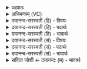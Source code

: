 <details><summary>पदपाठः</summary>

स॒हस्रा॑णि। स॒ह॒स्र॒श इति॑ सहस्र॒ऽशः। बा॒ह्वोः। तव॑। हे॒तयः॑। तासा॑म्। ईशा॑नः। भ॒ग॒व॒ इति॑ भगवः। प॒रा॒चीना॑। मुखा॑। कृ॒धि॒। ५३।
</details>

<details><summary>अधिमन्त्रम् (VC)</summary>

- रुद्रा देवताः
- परमेष्ठी प्रजापतिर्वा देवा ऋषयः
- निचृदार्ष्यनुष्टुप्
- गान्धारः
</details>

<details><summary>दयानन्द-सरस्वती (हि) - विषयः</summary>

राजपुरुषों को क्या करना चाहिये, इस विषय का उपदेश अगले मन्त्र में किया है ॥
</details>

<details><summary>दयानन्द-सरस्वती (हि) - पदार्थः</summary>

पदार्थान्वयभाषाः -  हे (भगवः) भाग्यशील सेनापते ! जो (तव) आपके (बाह्वोः) भुजाओं की सबन्धिनी (सहस्राणि) असंख्य (हेतयः) वज्रों की प्रबल गति हैं (तासाम्) उनके (ईशानः) स्वामीपन को प्राप्त आप (सहस्रशः) हजारहों शत्रुओं के (मुखा) मुख (पराचीना) पीछे फेर के दूर (कृधि) कीजिये ॥५३ ॥
</details>

<details><summary>दयानन्द-सरस्वती (हि) - भावार्थः</summary>

भावार्थभाषाः -  राजपुरुषों को उचित है कि बाहुबल से राज्य को प्राप्त हो और असंख्य शूरवीर पुरुषों की सेनाओं को रख के सब शत्रुओं के मुख फेरें ॥५३ ॥
</details>

<details><summary>दयानन्द-सरस्वती (सं) - विषयः</summary>

राजजनैः किं कार्यमित्याह ॥
</details>

<details><summary>दयानन्द-सरस्वती (सं) - पदार्थः</summary>

पदार्थान्वयभाषाः -  हे भगवः ! यास्तव बाह्वोः सहस्राणि हेतयः सन्ति, तासामीशानः सन् सहस्रशः शत्रूणां मुखा पराचीना कृधि ॥५३ ॥
</details>

<details><summary>दयानन्द-सरस्वती (सं) - भावार्थः</summary>

भावार्थभाषाः -  राजपुरुषैः बाहुबलेन राज्यं प्राप्यासंख्यशूरवीराः सेनाः संपाद्य सर्वे शत्रवः पराङ्मुखाः कार्याः ॥५३ ॥
</details>

<details><summary>सविता जोशी ← दयानन्दः (म) - भावार्थः</summary>

भावार्थभाषाः -  राजपुरुषांनी आपल्या बलाने राज्य प्राप्त करावे, असंख्य शूर वीर पुरुषांची सेना बाळगावी व सर्व शत्रूंचा पराभव करावा.
</details>